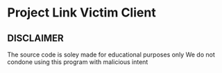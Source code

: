 # Project Link Victim Client
## DISCLAIMER
The source code is soley made for educational purposes only
We do not condone using this program with malicious intent
